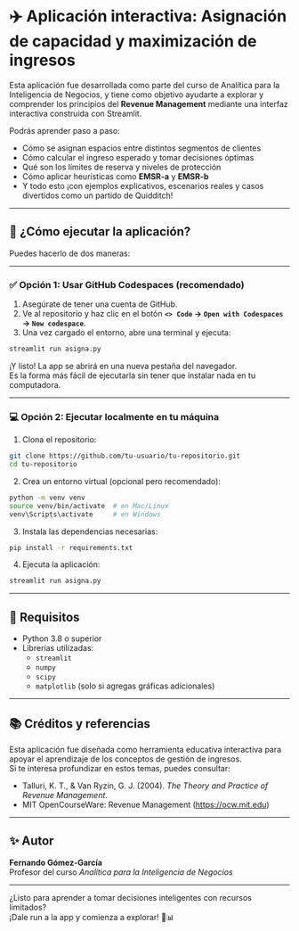 # ✈️ Aplicación interactiva: Asignación de capacidad y maximización de ingresos

Esta aplicación fue desarrollada como parte del curso de Analítica para la Inteligencia de Negocios, y tiene como objetivo ayudarte a explorar y comprender los principios del **Revenue Management** mediante una interfaz interactiva construida con Streamlit.

Podrás aprender paso a paso:

- Cómo se asignan espacios entre distintos segmentos de clientes
- Cómo calcular el ingreso esperado y tomar decisiones óptimas
- Qué son los límites de reserva y niveles de protección
- Cómo aplicar heurísticas como **EMSR-a** y **EMSR-b**
- Y todo esto ¡con ejemplos explicativos, escenarios reales y casos divertidos como un partido de Quidditch!

---

## 🚀 ¿Cómo ejecutar la aplicación?

Puedes hacerlo de dos maneras:

---

### ✅ Opción 1: Usar GitHub Codespaces (recomendado)

1. Asegúrate de tener una cuenta de GitHub.
2. Ve al repositorio y haz clic en el botón **`<> Code` → `Open with Codespaces` → `New codespace`**.
3. Una vez cargado el entorno, abre una terminal y ejecuta:

```bash
streamlit run asigna.py
```

¡Y listo! La app se abrirá en una nueva pestaña del navegador.  
Es la forma más fácil de ejecutarla sin tener que instalar nada en tu computadora.

---

### 💻 Opción 2: Ejecutar localmente en tu máquina

1. Clona el repositorio:

```bash
git clone https://github.com/tu-usuario/tu-repositorio.git
cd tu-repositorio
```

2. Crea un entorno virtual (opcional pero recomendado):

```bash
python -m venv venv
source venv/bin/activate  # en Mac/Linux
venv\Scripts\activate     # en Windows
```

3. Instala las dependencias necesarias:

```bash
pip install -r requirements.txt
```

4. Ejecuta la aplicación:

```bash
streamlit run asigna.py
```

---

## 🧠 Requisitos

- Python 3.8 o superior
- Librerías utilizadas:
  - `streamlit`
  - `numpy`
  - `scipy`
  - `matplotlib` (solo si agregas gráficas adicionales)

---

## 📚 Créditos y referencias

Esta aplicación fue diseñada como herramienta educativa interactiva para apoyar el aprendizaje de los conceptos de gestión de ingresos.  
Si te interesa profundizar en estos temas, puedes consultar:

- Talluri, K. T., & Van Ryzin, G. J. (2004). *The Theory and Practice of Revenue Management*.
- MIT OpenCourseWare: Revenue Management (https://ocw.mit.edu)

---

## ✨ Autor

**Fernando Gómez-García**  
Profesor del curso *Analítica para la Inteligencia de Negocios*

---

¿Listo para aprender a tomar decisiones inteligentes con recursos limitados?  
¡Dale run a la app y comienza a explorar! 🎯📊
```
